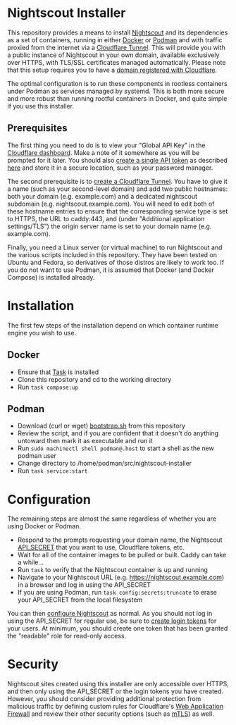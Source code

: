 Nightscout Installer
=

This repository provides a means to install [Nightscout](https://nightscout.github.io/) and its dependencies as a set of containers, running in either [Docker](https://www.docker.com/) or [Podman](https://podman.io/) and with traffic proxied from the internet via a [Cloudflare Tunnel](https://developers.cloudflare.com/cloudflare-one/connections/connect-networks/). This will provide you with a public instance of Nightscout in your own domain, available exclusively over HTTPS, with TLS/SSL certificates managed automatically. Please note that this setup requires you to have a [domain registered with Cloudflare](https://www.cloudflare.com/products/registrar/).

The optimal configuration is to run these components in rootless containers under Podman as services managed by systemd. This is both more secure and more robust than running rootful containers in Docker, and quite simple if you use this installer.

## Prerequisites

The first thing you need to do is to view your "Global API Key" in the [Cloudflare dashboard](https://dash.cloudflare.com/profile/api-tokens). Make a note of it somewhere as you will be prompted for it later. You should also [create a single API token](https://developers.cloudflare.com/fundamentals/api/get-started/create-token/) as described [here](https://github.com/caddy-dns/cloudflare?tab=readme-ov-file#configuration) and store it in a secure location, such as your password manager.

The second prerequisite is to [create a Cloudflare Tunnel](https://developers.cloudflare.com/cloudflare-one/connections/connect-networks/get-started/create-remote-tunnel/). You have to give it a name (such as your second-level domain) and add two public hostnames: both your domain (e.g. example.com) and a dedicated nightscout subdomain (e.g. nightscout.example.com). You will need to edit both of these hostname entries to ensure that the corresponding service type is set to HTTPS, the URL to caddy:443, and (under "Additional application settings/TLS") the origin server name is set to your domain name (e.g. example.com).

Finally, you need a Linux server (or virtual machine) to run Nightscout and the various scripts included in this repository. They have been tested on Ubuntu and Fedora, so derivatives of those distros are likely to work too. If you do not want to use Podman, it is assumed that Docker (and Docker Compose) is installed already.

# Installation

The first few steps of the installation depend on which container runtime engine you wish to use.

## Docker

- Ensure that [Task](https://taskfile.dev/installation/) is installed
- Clone this repository and cd to the working directory
- Run ```task compose:up```

## Podman

- Download (curl or wget) [bootstrap.sh](https://github.com/swebster/nightscout-installer/raw/refs/heads/main/bootstrap.sh) from this repository
- Review the script, and if you are confident that it doesn't do anything untoward then mark it as executable and run it
- Run ```sudo machinectl shell podman@.host``` to start a shell as the new podman user
- Change directory to /home/podman/src/nightscout-installer
- Run ```task service:start```

# Configuration

The remaining steps are almost the same regardless of whether you are using Docker or Podman.

- Respond to the prompts requesting your domain name, the Nightscout [API_SECRET](https://nightscout.github.io/nightscout/setup_variables/#api-secret-nightscout-password) that you want to use, Cloudflare tokens, etc.
- Wait for all of the container images to be pulled or built. Caddy can take a while...
- Run ```task``` to verify that the Nightscout container is up and running
- Navigate to your Nightscout URL (e.g. https://nightscout.example.com) in a browser and log in using the API_SECRET
- If you are using Podman, run ```task config:secrets:truncate``` to erase your API_SECRET from the local filesystem

You can then [configure Nightscout](https://nightscout.github.io/nightscout/profile_editor/) as normal. As you should not log in using the API_SECRET for regular use, be sure to [create login tokens](https://nightscout.github.io/nightscout/security/#create-a-token) for your users. At minimum, you should create one token that has been granted the "readable" role for read-only access.

# Security

Nightscout sites created using this installer are only accessible over HTTPS, and then only using the API_SECRET or the login tokens you have created. However, you should consider providing additional protection from malicious traffic by defining custom rules for Cloudflare's [Web Application Firewall](https://developers.cloudflare.com/waf/custom-rules/) and review their other security options (such as [mTLS](https://developers.cloudflare.com/api-shield/security/mtls/)) as well.
